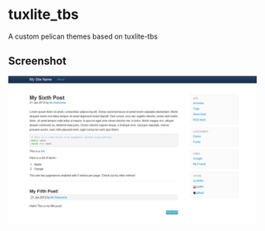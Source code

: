 # tuxlite_tbs #

A custom pelican themes based on tuxlite-tbs


## Screenshot ##

![screenshot](screenshot.png)
